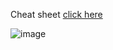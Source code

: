 Cheat sheet [click here ](https://www.bigocheatsheet.com/)

![image](https://user-images.githubusercontent.com/67835881/172102080-c727dfd6-ddee-4e3c-8490-55903d7fe6bc.png)
